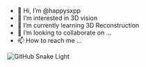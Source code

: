 - 👋 Hi, I’m @happysxpp
- 👀 I’m interested in 3D vision
- 🌱 I’m currently learning 3D Reconstruction
- 💞️ I’m looking to collaborate on ...
- 📫 How to reach me ...

![GitHub Snake Light](github-snake.svg#gh-light-mode-only)

<!---
happysxpp/happysxpp is a ✨ special ✨ repository because its `README.md` (this file) appears on your GitHub profile.
You can click the Preview link to take a look at your changes.
--->
